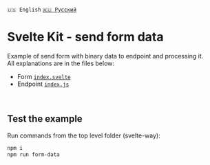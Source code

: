 `🇺🇸 English` [`🇷🇺 Русский`](README-RU.md)

# Svelte Kit - send form data
Example of send form with binary data to endpoint and processing it.<br>
All explanations are in the files below: 
- Form [`index.svelte`](src/routes/index.svelte) 
- Endpoint [`index.js`](src/routes/index.js) 

<br>

## Test the example
Run commands from the top level folder (svelte-way):

```bash
npm i
npm run form-data
```
